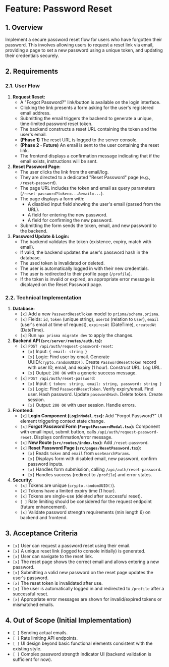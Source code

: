 # Feature: Password Reset

## 1. Overview

Implement a secure password reset flow for users who have forgotten their password. This involves allowing users to request a reset link via email, providing a page to set a new password using a unique token, and updating their credentials securely.

## 2. Requirements

### 2.1. User Flow

1.  **Request Reset:**
    *   A "Forgot Password?" link/button is available on the login interface.
    *   Clicking the link presents a form asking for the user's registered email address.
    *   Submitting the email triggers the backend to generate a unique, time-limited password reset token.
    *   The backend constructs a reset URL containing the token and the user's email.
    *   **(Phase 1)** The reset URL is logged to the server console.
    *   **(Phase 2 - Future)** An email is sent to the user containing the reset link.
    *   The frontend displays a confirmation message indicating that if the email exists, instructions will be sent.
2.  **Reset Password Page:**
    *   The user clicks the link from the email/log.
    *   They are directed to a dedicated "Reset Password" page (e.g., `/reset-password`).
    *   The page URL includes the token and email as query parameters (`/reset-password?token=...&email=...`).
    *   The page displays a form with:
        *   A disabled input field showing the user's email (parsed from the URL).
        *   A field for entering the new password.
        *   A field for confirming the new password.
    *   Submitting the form sends the token, email, and new password to the backend.
3.  **Password Update & Login:**
    *   The backend validates the token (existence, expiry, match with email).
    *   If valid, the backend updates the user's password hash in the database.
    *   The used token is invalidated or deleted.
    *   The user is automatically logged in with their new credentials.
    *   The user is redirected to their profile page (`/profile`).
    *   If the token is invalid or expired, an appropriate error message is displayed on the Reset Password page.

### 2.2. Technical Implementation

1.  **Database:**
    *   `[x]` Add a new `PasswordResetToken` model to `prisma/schema.prisma`.
    *   `[x]` Fields: `id`, `token` (unique string), `userId` (relation to `User`), `email` (user's email at time of request), `expiresAt` (DateTime), `createdAt` (DateTime).
    *   `[x]` Run `npx prisma migrate dev` to apply the changes.
2.  **Backend API (`src/server/routes/auth.ts`):**
    *   `[x]` `POST /api/auth/request-password-reset`:
        *   `[x]` Input: `{ email: string }`
        *   `[x]` Logic: Find user by email. Generate UUID/`crypto.randomUUID()`. Create `PasswordResetToken` record with user ID, email, and expiry (1 hour). Construct URL. Log URL.
        *   `[x]` Output: `200 OK` with a generic success message.
    *   `[x]` `POST /api/auth/reset-password`:
        *   `[x]` Input: `{ token: string, email: string, password: string }`
        *   `[x]` Logic: Find `PasswordResetToken`. Verify expiry/email. Find user. Hash password. Update `passwordHash`. Delete token. Create session.
        *   `[x]` Output: `200 OK` with user session. Handle errors.
3.  **Frontend:**
    *   `[x]` **Login Component (`LoginModal.tsx`):** Add "Forgot Password?" UI element triggering context state change.
    *   `[x]` **Forgot Password Form (`ForgotPasswordModal.tsx`):** Component with email input, submit button, calls `/api/auth/request-password-reset`. Displays confirmation/error message.
    *   `[x]` **New Route (`src/routes/index.tsx`):** Add `/reset-password`.
    *   `[x]` **Reset Password Page (`src/pages/ResetPassword.tsx`):**
        *   `[x]` Reads `token` and `email` from `useSearchParams`.
        *   `[x]` Displays form with disabled email, new password, confirm password inputs.
        *   `[x]` Handles form submission, calling `/api/auth/reset-password`.
        *   `[x]` Handles success (redirect to `/profile`) and error states.
4.  **Security:**
    *   `[x]` Tokens are unique (`crypto.randomUUID()`).
    *   `[x]` Tokens have a limited expiry time (1 hour).
    *   `[x]` Tokens are single-use (deleted after successful reset).
    *   `[ ]` Rate limiting should be considered for the request endpoint (future enhancement).
    *   `[x]` Validate password strength requirements (min length 6) on backend and frontend.

## 3. Acceptance Criteria

*   `[x]` User can request a password reset using their email.
*   `[x]` A unique reset link (logged to console initially) is generated.
*   `[x]` User can navigate to the reset link.
*   `[x]` The reset page shows the correct email and allows entering a new password.
*   `[x]` Submitting a valid new password on the reset page updates the user's password.
*   `[x]` The reset token is invalidated after use.
*   `[x]` The user is automatically logged in and redirected to `/profile` after a successful reset.
*   `[x]` Appropriate error messages are shown for invalid/expired tokens or mismatched emails.

## 4. Out of Scope (Initial Implementation)

*   `[ ]` Sending actual emails.
*   `[ ]` Rate limiting API endpoints.
*   `[ ]` UI design beyond basic functional elements consistent with the existing style.
*   `[ ]` Complex password strength indicator UI (backend validation is sufficient for now). 